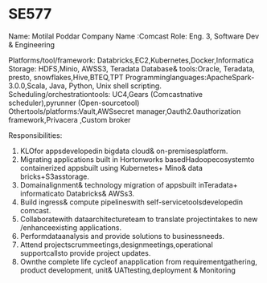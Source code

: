 # SE577

Name: Motilal Poddar 
Company Name :Comcast
Role: Eng. 3, Software Dev & Engineering

Platforms/tool/framework: Databricks,EC2,Kubernetes,Docker,Informatica
Storage: HDFS,Minio, AWSS3, Teradata
Database& tools:Oracle, Teradata, presto, snowflakes,Hive,BTEQ,TPT
Programminglanguages:ApacheSpark-3.0.0,Scala, Java, Python, Unix shell scripting.
Scheduling/orchestrationtools: UC4,Gears (Comcastnative scheduler),pyrunner
(Open-sourcetool)
Othertools/platforms:Vault,AWSsecret manager,Oauth2.0authorization
framework,Privacera ,Custom broker

Responsibilities:
1. KLOfor appsdevelopedin bigdata cloud& on-premisesplatform.
2. Migrating applications built in Hortonworks basedHadoopecosystemto
containerized appsbuilt using Kubernetes+ Mino& data bricks+S3asstorage.
3. Domainalignment& technology migration of appsbuilt inTeradata+
informaticato Databricks& AWSs3.
4. Build ingress& compute pipelineswith self-servicetoolsdevelopedin comcast.
5. Collaboratewith dataarchitectureteam to translate projectintakes to new
/enhanceexisting applications.
6. Performdataanalysis and provide solutions to businessneeds.
7. Attend projectscrummeetings,designmeetings,operational supportcallsto
provide project updates.
8. Ownthe complete life cycleof anapplication from requirementgathering,
product development, unit& UATtesting,deployment & Monitoring
